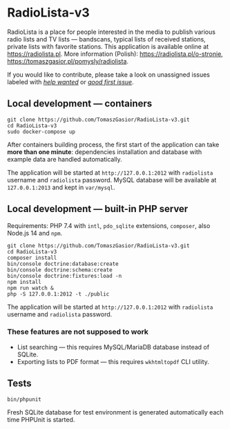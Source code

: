 RadioLista-v3
===

RadioLista is a place for people interested in the media to publish various
radio lists and TV lists — bandscans, typical lists of received stations,
private lists with favorite stations. This application is available online
at https://radiolista.pl. More information (Polish):
https://radiolista.pl/o-stronie, https://tomaszgasior.pl/pomysly/radiolista.

If you would like to contribute, please take a look on unassigned issues
labeled with [*help wanted*](https://github.com/TomaszGasior/RadioLista-v3/issues?q=is%3Aissue+is%3Aopen+label%3A%22help+wanted%22)
or [*good first issue*](https://github.com/TomaszGasior/RadioLista-v3/issues?q=is%3Aissue+is%3Aopen+label%3A%22good+first+issue%22).

Local development — containers
---

    git clone https://github.com/TomaszGasior/RadioLista-v3.git
    cd RadioLista-v3
    sudo docker-compose up

After containers building process, the first start of the application can take
**more than one minute**: dependencies installation and database with example
data are handled automatically.

The application will be started at `http://127.0.0.1:2012` with `radiolista`
username and `radiolista` password. MySQL database will be available at
`127.0.0.1:2013` and kept in `var/mysql`.

Local development — built-in PHP server
---

Requirements: PHP 7.4 with `intl`, `pdo_sqlite` extensions, `composer`,
also Node.js 14 and `npm`.

    git clone https://github.com/TomaszGasior/RadioLista-v3.git
    cd RadioLista-v3
    composer install
    bin/console doctrine:database:create
    bin/console doctrine:schema:create
    bin/console doctrine:fixtures:load -n
    npm install
    npm run watch &
    php -S 127.0.0.1:2012 -t ./public

The application will be started at `http://127.0.0.1:2012` with `radiolista`
username and `radiolista` password.

### These features are not supposed to work

* List searching — this requires MySQL/MariaDB database instead of SQLite.
* Exporting lists to PDF format — this requires `wkhtmltopdf` CLI utility.

Tests
---

    bin/phpunit

Fresh SQLite database for test environment is generated automatically each time
PHPUnit is started.
